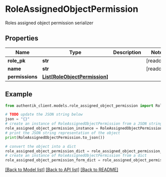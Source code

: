 # RoleAssignedObjectPermission

Roles assigned object permission serializer

## Properties

Name | Type | Description | Notes
------------ | ------------- | ------------- | -------------
**role_pk** | **str** |  | [readonly] 
**name** | **str** |  | [readonly] 
**permissions** | [**List[RoleObjectPermission]**](RoleObjectPermission.md) |  | 

## Example

```python
from authentik_client.models.role_assigned_object_permission import RoleAssignedObjectPermission

# TODO update the JSON string below
json = "{}"
# create an instance of RoleAssignedObjectPermission from a JSON string
role_assigned_object_permission_instance = RoleAssignedObjectPermission.from_json(json)
# print the JSON string representation of the object
print(RoleAssignedObjectPermission.to_json())

# convert the object into a dict
role_assigned_object_permission_dict = role_assigned_object_permission_instance.to_dict()
# create an instance of RoleAssignedObjectPermission from a dict
role_assigned_object_permission_form_dict = role_assigned_object_permission.from_dict(role_assigned_object_permission_dict)
```
[[Back to Model list]](../README.md#documentation-for-models) [[Back to API list]](../README.md#documentation-for-api-endpoints) [[Back to README]](../README.md)


